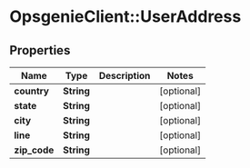 # OpsgenieClient::UserAddress

## Properties
Name | Type | Description | Notes
------------ | ------------- | ------------- | -------------
**country** | **String** |  | [optional] 
**state** | **String** |  | [optional] 
**city** | **String** |  | [optional] 
**line** | **String** |  | [optional] 
**zip_code** | **String** |  | [optional] 


